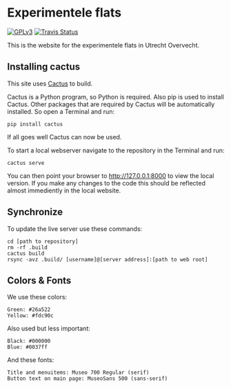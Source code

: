 Experimentele flats
===================

[![GPLv3](https://img.shields.io/badge/license-GPLv3-blue.svg)](https://github.com/experimentele-flats/experimentele-flats/blob/master/LICENSE)
[![Travis Status](https://img.shields.io/travis/experimentele-flats/experimentele-flats/master.svg)](https://travis-ci.org/experimentele-flats/experimentele-flats)

This is the website for the experimentele flats in Utrecht Overvecht.


Installing cactus
-----------------

This site uses [Cactus](https://github.com/eudicots/Cactus/) to build.

Cactus is a Python program, so Python is required.
Also pip is used to install Cactus.
Other packages that are required by Cactus will be automatically installed.
So open a Terminal and run:

    pip install cactus

If all goes well Cactus can now be used.

To start a local webserver navigate to the repository in the Terminal
and run:

    cactus serve

You can then point your browser to http://127.0.0.1:8000 to view the
local version. If you make any changes to the code this should be
reflected almost immediently in the local website.


Synchronize
-----------

To update the live server use these commands:

    cd [path to repository]
    rm -rf .build
    cactus build
    rsync -avz .build/ [username]@[server address]:[path to web root]


Colors & Fonts
--------------

We use these colors:

    Green: #26a522
    Yellow: #fdc90c

Also used but less important:

    Black: #000000
    Blue: #0037ff

And these fonts:

    Title and menuitems: Museo 700 Regular (serif)
    Button text on main page: MuseoSans 500 (sans-serif)
